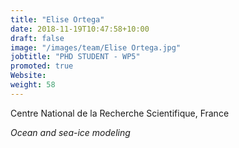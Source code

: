 ```yaml
---
title: "Elise Ortega"
date: 2018-11-19T10:47:58+10:00
draft: false
image: "/images/team/Elise Ortega.jpg"
jobtitle: "PHD STUDENT - WP5"
promoted: true
Website: 
weight: 58
---
```


Centre National de la Recherche Scientifique, France

*Ocean and sea-ice modeling*
